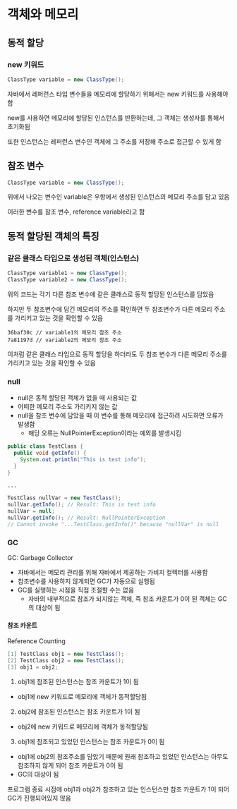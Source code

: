 # 객체와 메모리

## 동적 할당

### new 키워드

```Java
ClassType variable = new ClassType();
```

자바에서 레퍼런스 타입 변수들을 메모리에 할당하기 위해서는 new 키워드를 사용해야 함

new를 사용하면 메모리에 할당된 인스턴스를 반환하는데, 그 객체는 생성자를 통해서 초기화됨

또한 인스턴스는 레퍼런스 변수인 객체에 그 주소를 저장해 주소로 접근할 수 있게 함

## 참조 변수

```Java
ClassType variable = new ClassType();
```

위에서 나오는 변수인 variable은 우항에서 생성된 인스턴스의 메모리 주소를 담고 있음

이러한 변수를 참조 변수, reference variable라고 함

## 동적 할당된 객체의 특징

### 같은 클래스 타입으로 생성된 객체(인스턴스)

```Java
ClassType variable1 = new ClassType();
ClassType variable2 = new ClassType();
```

위의 코드는 각기 다른 참조 변수에 같은 클래스로 동적 할당된 인스턴스를 담았음

하지만 두 참조변수에 담긴 메모리의 주소를 확인하면 두 참조변수가 다른 메모리 주소를 가리키고 있는 것을 확인할 수 있음

```
36baf30c // variable1의 메모리 참조 주소
7a81197d // variable2의 메모리 참조 주소
```

이처럼 같은 클래스 타입으로 동적 할당을 하더라도 두 참조 변수가 다른 메모리 주소를 가리키고 있는 것을 확인할 수 있음

### null

- null은 동적 할당된 객체가 없을 때 사용되는 값
- 어떠한 메모리 주소도 가리키지 않는 값
- null을 참조 변수에 담았을 때 이 변수를 통해 메모리에 접근하려 시도하면 오류가 발생함
  - 해당 오류는 NullPointerException이라는 예외를 발생시킴

```Java
public class TestClass {
  public void getInfo() {
    System.out.println("This is test info");
  }
}

...

TestClass nullVar = new TestClass();
nullVar.getInfo(); // Result: This is test info
nullVar = null;
nullVar.getInfo(); // Result: NullPointerException
// Cannot invoke "...TestClass.getInfo()" because "nullVar" is null
```

### GC

GC: Garbage Collector

- 자바에서는 메모리 관리를 위해 자바에서 제공하는 가비지 컬렉터를 사용함
- 참조변수를 사용하지 않게되면 GC가 자동으로 실행됨
- GC를 실행하는 시점을 직접 조절할 수는 없음
  - 자바의 내부적으로 참조가 되지않는 객체, 즉 참조 카운트가 0이 된 객체는 GC의 대상이 됨

#### 참조 카운트

Reference Counting

```Java
[1] TestClass obj1 = new TestClass();
[2] TestClass obj2 = new TestClass();
[3] obj1 = obj2;
```

1. obj1에 참조된 인스턴스는 참조 카운트가 1이 됨

- obj1에 new 키워드로 메모리에 객체가 동적할당됨

2. obj2에 참조된 인스턴스는 참조 카운트가 1이 됨

- obj2에 new 키워드로 메모리에 객체가 동적할당됨

3. obj1에 참조되고 있었던 인스턴스는 참조 카운트가 0이 됨

- obj1에 obj2의 참조주소를 담았기 때문에 원래 참조하고 있었던 인스턴스는 아무도 참조하지 않게 되어 참조 카운트가 0이 됨
- GC의 대상이 됨

프로그램 종료 시점에 obj1과 obj2가 참조하고 있는 인스턴스만 참조 카운트가 1이 되어 GC가 진행되어있지 않음
